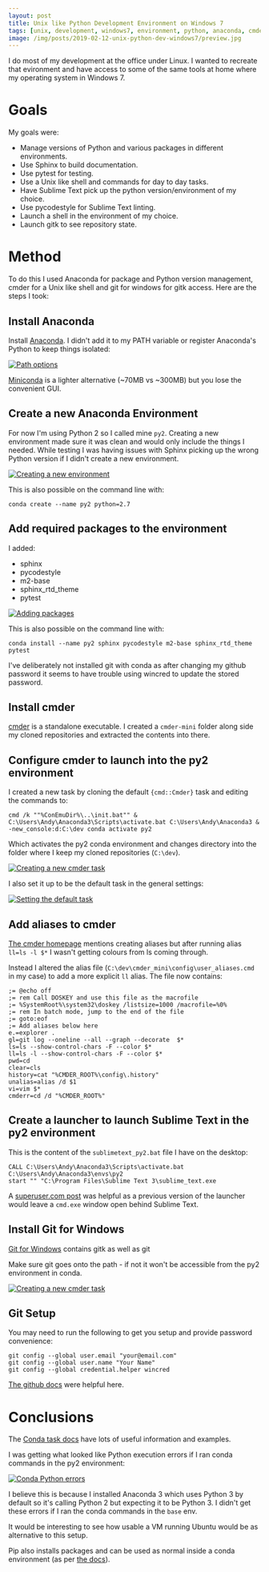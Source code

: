 ```yaml
---
layout: post
title: Unix like Python Development Environment on Windows 7
tags: [unix, development, windows7, environment, python, anaconda, cmder]
image: /img/posts/2019-02-12-unix-python-dev-windows7/preview.jpg
---
```


I do most of my development at the office under Linux. I wanted to recreate that evironment and have access to some of the same tools at home where my operating system in Windows 7.

Goals
=====

My goals were:

* Manage versions of Python and various packages in different environments.
* Use Sphinx to build documentation.
* Use pytest for testing.
* Use a Unix like shell and commands for day to day tasks.
* Have Sublime Text pick up the python version/environment of my choice.
* Use pycodestyle for Sublime Text linting.
* Launch a shell in the environment of my choice.
* Launch gitk to see repository state.

Method
======

To do this I used Anaconda for package and Python version management, cmder for a Unix like shell and git for windows for gitk access. Here are the steps I took:

Install Anaconda
----------------

Install [Anaconda](https://www.anaconda.com/distribution/). I didn't add it to my PATH variable or register Anaconda's Python to keep things isolated:

[![Path options](/img/posts/2019-02-12-unix-python-dev-windows7/anaconda-no-system.jpg)](/img/posts/2019-02-12-unix-python-dev-windows7/anaconda-no-system.jpg)

[Miniconda](https://www.anaconda.com/distribution/) is a lighter alternative
(~70MB vs ~300MB) but you lose the convenient GUI.


Create a new Anaconda Environment
---------------------------------

For now I'm using Python 2 so I called mine `py2`. Creating a new environment made sure it was clean and would only include the things I needed. While testing I was having issues with Sphinx picking up the wrong Python version if I didn't create a new environment.

[![Creating a new environment](/img/posts/2019-02-12-unix-python-dev-windows7/anaconda-py2-env.jpg)](/img/posts/2019-02-12-unix-python-dev-windows7/anaconda-py2-env.jpg)

This is also possible on the command line with:

```
conda create --name py2 python=2.7
```

Add required packages to the environment
----------------------------------------

I added:

* sphinx
* pycodestyle
* m2-base
* sphinx_rtd_theme
* pytest

[![Adding packages](/img/posts/2019-02-12-unix-python-dev-windows7/anaconda-packages.jpg)](/img/posts/2019-02-12-unix-python-dev-windows7/anaconda-packages.jpg)

This is also possible on the command line with:

```
conda install --name py2 sphinx pycodestyle m2-base sphinx_rtd_theme pytest
```

I've deliberately not installed git with conda as after changing my github password it seems to have trouble using wincred to update the stored password.

Install cmder
-------------

[cmder](https://cmder.net/) is a standalone executable. I created a `cmder-mini` folder along side my cloned repositories and extracted the contents into there.

Configure cmder to launch into the py2 environment
--------------------------------------------------

I created a new task by cloning the default `{cmd::Cmder}` task and editing the commands to:

```
cmd /k ""%ConEmuDir%\..\init.bat"" & C:\Users\Andy\Anaconda3\Scripts\activate.bat C:\Users\Andy\Anaconda3 & -new_console:d:C:\dev conda activate py2
```

Which activates the py2 conda environment and changes directory into the folder where I keep my cloned repositories (`C:\dev`).

[![Creating a new cmder task](/img/posts/2019-02-12-unix-python-dev-windows7/cmder-settings.jpg)](/img/posts/2019-02-12-unix-python-dev-windows7/cmder-settings.jpg)

I also set it up to be the default task in the general settings:

[![Setting the default task](/img/posts/2019-02-12-unix-python-dev-windows7/cmder-settings-startup.jpg)](/img/posts/2019-02-12-unix-python-dev-windows7/cmder-settings-startup.jpg)

Add aliases to cmder
--------------------

[The cmder homepage](https://cmder.net/) mentions creating aliases but after running alias `ll=ls -l $*` I wasn't getting colours from ls coming through.

Instead I altered the alias file (`C:\dev\cmder_mini\config\user_aliases.cmd` in my case) to add a more explicit `ll` alias. The file now contains:

```
;= @echo off
;= rem Call DOSKEY and use this file as the macrofile
;= %SystemRoot%\system32\doskey /listsize=1000 /macrofile=%0%
;= rem In batch mode, jump to the end of the file
;= goto:eof
;= Add aliases below here
e.=explorer .
gl=git log --oneline --all --graph --decorate  $*
ls=ls --show-control-chars -F --color $*
ll=ls -l --show-control-chars -F --color $*
pwd=cd
clear=cls
history=cat "%CMDER_ROOT%\config\.history"
unalias=alias /d $1
vi=vim $*
cmderr=cd /d "%CMDER_ROOT%"
```

Create a launcher to launch Sublime Text in the py2 environment
---------------------------------------------------------------

This is the content of the `sublimetext_py2.bat` file I have on the desktop:

```
CALL C:\Users\Andy\Anaconda3\Scripts\activate.bat C:\Users\Andy\Anaconda3\envs\py2
start "" "C:\Program Files\Sublime Text 3\sublime_text.exe
```

A [superuser.com post](https://superuser.com/questions/192550/why-wont-cmd-exit-after-execution-of-batch-file) was helpful as a previous version of the launcher would leave a `cmd.exe` window open behind Sublime Text.

Install Git for Windows
-----------------------

[Git for Windows](https://git-scm.com/downloads) contains gitk as well as git

Make sure git goes onto the path - if not it won't be accessible from the py2 environment in conda.

[![Creating a new cmder task](/img/posts/2019-02-12-unix-python-dev-windows7/git-windows-path.jpg)](/img/posts/2019-02-12-unix-python-dev-windows7/git-windows-path.jpg)

Git Setup
---------

You may need to run the following to get you setup and provide password convenience:
```
git config --global user.email "your@email.com"
git config --global user.name "Your Name"
git config --global credential.helper wincred
```

[The github docs](https://help.github.com/en/articles/caching-your-github-password-in-git) were helpful here.

Conclusions
===========

The [Conda task docs](https://docs.conda.io/projects/conda/en/latest/user-guide/tasks/index.html) have lots of useful information and examples.

I was getting what looked like Python execution errors if I ran conda commands in the py2 environment:

[![Conda Python errors](/img/posts/2019-02-12-unix-python-dev-windows7/conda-python-errors.jpg)](/img/posts/2019-02-12-unix-python-dev-windows7/conda-python-errors.jpg)

I believe this is because I installed Anaconda 3 which uses Python 3 by default so it's calling Python 2 but expecting it to be Python 3. I didn't get these errors if I ran the conda commands in the `base` env.

It would be interesting to see how usable a VM running Ubuntu would be as alternative to this setup.

Pip also installs packages and can be used as normal inside a conda environment (as per [the docs](https://docs.conda.io/projects/conda/en/latest/user-guide/tasks/manage-pkgs.html#installing-non-conda-packages)).
